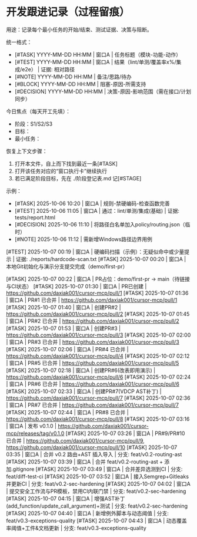 # 开发跟进记录（过程留痕）

用途：记录每个最小任务的开始/结束、测试证据、决策与阻断。

统一格式：
- [#TASK] YYYY-MM-DD HH:MM | 窗口A | 任务标题（模块-功能-动作）
- [#TEST] YYYY-MM-DD HH:MM | 窗口A | 结果（lint/单测/覆盖率x%/集成/e2e） | 证据: 相对路径
- [#NOTE] YYYY-MM-DD HH:MM | 备注/思路/待办
- [#BLOCK] YYYY-MM-DD HH:MM | 阻塞-原因-所需支持
- [#DECISION] YYYY-MM-DD HH:MM | 决策-原因-影响范围（需在接口/计划同步）

今日焦点（每天开工先填）：
- 阶段：S1/S2/S3
- 目标：
- 最小任务：

恢复上下文步骤：
1) 打开本文件，自上而下找到最近一条[#TASK]
2) 打开该任务对应的“窗口执行卡”继续执行
3) 若已满足阶段目标，先在 ./阶段登记表.md 记[#STAGE]

示例：
- [#TASK] 2025-10-06 10:20 | 窗口A | 规则-禁硬编码-检查函数完善
- [#TEST] 2025-10-06 11:05 | 窗口A | 通过：lint/单测/集成(基础) | 证据: tests/report.html
- [#DECISION] 2025-10-06 11:10 | 将路径白名单加入policy/routing.json（临时）
- [#NOTE] 2025-10-06 11:12 | 需新增Windows路径边界用例

[#TEST] 2025-10-07 00:19 | 窗口A | 硬编码扫描（示例）：无疑似命中或少量提示 | 证据: ./reports/hardcode-scan.txt
[#TASK] 2025-10-07 00:20 | 窗口A | 本地Git初始化与演示分支提交完成（demo/first-pr）

[#TASK] 2025-10-07 00:22 | 窗口A | PR占位：demo/first-pr → main（待链接与CI状态）
[#TASK] 2025-10-07 01:30 | 窗口A | PR已创建 | https://github.com/daxiak001/cursor-mcp/pull/1
[#TASK] 2025-10-07 01:36 | 窗口A | PR#1 已合并 | https://github.com/daxiak001/cursor-mcp/pull/1
[#TASK] 2025-10-07 01:40 | 窗口A | 创建PR#2 | https://github.com/daxiak001/cursor-mcp/pull/2
[#TASK] 2025-10-07 01:45 | 窗口A | PR#2 已合并 | https://github.com/daxiak001/cursor-mcp/pull/2
[#TASK] 2025-10-07 01:53 | 窗口A | 创建PR#3 | https://github.com/daxiak001/cursor-mcp/pull/3
[#TASK] 2025-10-07 02:00 | 窗口A | PR#3 已合并 | https://github.com/daxiak001/cursor-mcp/pull/3
[#TASK] 2025-10-07 02:06 | 窗口A | PR#4 已合并 | https://github.com/daxiak001/cursor-mcp/pull/4
[#TASK] 2025-10-07 02:12 | 窗口A | PR#5 已合并 | https://github.com/daxiak001/cursor-mcp/pull/5
[#TASK] 2025-10-07 02:18 | 窗口A | 创建PR#6(改表即用演示) | https://github.com/daxiak001/cursor-mcp/pull/6
[#TASK] 2025-10-07 02:24 | 窗口A | PR#6 已合并 | https://github.com/daxiak001/cursor-mcp/pull/6
[#TASK] 2025-10-07 02:33 | 窗口A | 创建PR#7(VDCP AST补丁) | https://github.com/daxiak001/cursor-mcp/pull/7
[#TASK] 2025-10-07 02:36 | 窗口A | PR#7 已合并 | https://github.com/daxiak001/cursor-mcp/pull/7
[#TASK] 2025-10-07 02:44 | 窗口A | PR#8 已合并 | https://github.com/daxiak001/cursor-mcp/pull/8
[#TASK] 2025-10-07 03:16 | 窗口A | 发布 v0.1.0 | https://github.com/daxiak001/cursor-mcp/releases/tag/v0.1.0
[#TASK] 2025-10-07 03:26 | 窗口A | PR#9/PR#10 已合并 | https://github.com/daxiak001/cursor-mcp/pull/9, https://github.com/daxiak001/cursor-mcp/pull/10
[#TASK] 2025-10-07 03:35 | 窗口A | 合并 v0.2 路由+AST 插入导入 | 分支: feat/v0.2-routing-ast
[#TASK] 2025-10-07 03:39 | 窗口A | 合并 feat/v0.2-routing-ast + 添加.gitignore
[#TASK] 2025-10-07 03:49 | 窗口A | 合并差异选测到CI | 分支: feat/diff-test-ci
[#TASK] 2025-10-07 03:52 | 窗口A | 接入Semgrep+Gitleaks并更新CI | 分支: feat/v0.2-sec-hardening
[#TASK] 2025-10-07 04:02 | 窗口A | 提交安全工作流与PR模板，禁用CI内联门禁 | 分支: feat/v0.2-sec-hardening
[#TASK] 2025-10-07 04:15 | 窗口A | 增强AST补丁(add_function/update_call_argument)+测试 | 分支: feat/v0.2-sec-hardening
[#TASK] 2025-10-07 04:40 | 窗口A | 新增例外脚本与动态阈值 | 分支: feat/v0.3-exceptions-quality
[#TASK] 2025-10-07 04:43 | 窗口A | 动态覆盖率阈值+工件&文档更新 | 分支: feat/v0.3-exceptions-quality
